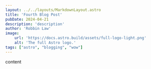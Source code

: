 ```yaml
---
layout: ../../layouts/MarkdownLayout.astro
title: 'Fourth Blog Post'
pubDate: 2024-04-21
description: 'description'
author: 'Robbin Law'
image:
    url: 'https://docs.astro.build/assets/full-logo-light.png'
    alt: 'The full Astro logo.'
tags: ["astro", "blogging", "wow"]
---
```


content